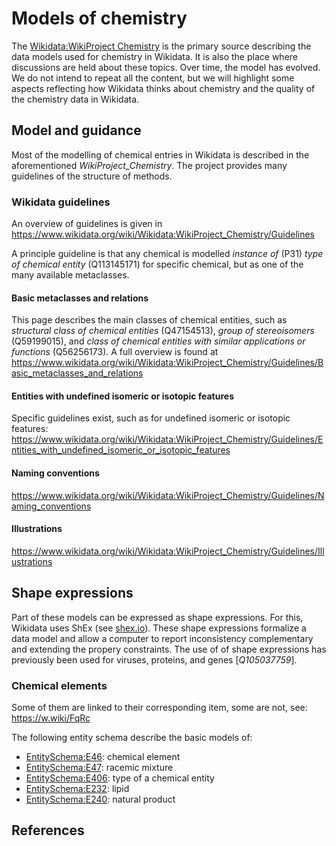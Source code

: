 # Models of chemistry

The [Wikidata:WikiProject Chemistry](https://www.wikidata.org/wiki/Wikidata:WikiProject_Chemistry) is the primary
source describing the data models used for chemistry in Wikidata. It is also the place where discussions are held
about these topics. Over time, the model has evolved. We do not intend to repeat all the content, but we will
highlight some aspects reflecting how Wikidata thinks about chemistry and the quality of the chemistry data
in Wikidata.

## Model and guidance

Most of the modelling of chemical entries in Wikidata is described in the aforementioned *WikiProject_Chemistry*.
The project provides many guidelines of the structure of methods.

### Wikidata guidelines

An overview of guidelines is given in <https://www.wikidata.org/wiki/Wikidata:WikiProject_Chemistry/Guidelines>

A principle guideline is that any chemical is modelled *instance of* (P31) *type of chemical entity* (Q113145171)
for specific chemical, but as one of the many available metaclasses.

#### Basic metaclasses and relations

This page describes the main classes of chemical entities, such as *structural class of chemical entities* (Q47154513),
*group of stereoisomers* (Q59199015), and *class of chemical entities with similar applications or functions* (Q56256173).
A full overview is found at <https://www.wikidata.org/wiki/Wikidata:WikiProject_Chemistry/Guidelines/Basic_metaclasses_and_relations>

#### Entities with undefined isomeric or isotopic features

Specific guidelines exist, such as for undefined isomeric or isotopic features:
<https://www.wikidata.org/wiki/Wikidata:WikiProject_Chemistry/Guidelines/Entities_with_undefined_isomeric_or_isotopic_features>

#### Naming conventions

<https://www.wikidata.org/wiki/Wikidata:WikiProject_Chemistry/Guidelines/Naming_conventions>

#### Illustrations

<https://www.wikidata.org/wiki/Wikidata:WikiProject_Chemistry/Guidelines/Illustrations>

## Shape expressions

Part of these models can be expressed as <topic>shape expressions</topic>. For this, Wikidata uses ShEx (see [shex.io](https://shex.io/)).
These shape expressions formalize a data model and allow a computer to report inconsistency complementary
and extending the propery constraints. The use of of shape expressions has previously been used for
viruses, proteins, and genes [<cite>Q105037759</cite>].

### Chemical elements

<!-- TODO SPARQL instead of link -->
Some of them are linked to their corresponding item, some are not, see: <https://w.wiki/FqRc>

The following entity schema describe the basic models of:

* [EntitySchema:E46](https://www.wikidata.org/wiki/EntitySchema:E46): <topic>chemical element</topic>
* [EntitySchema:E47](https://www.wikidata.org/wiki/EntitySchema:E47): <topic>racemic mixture</topic>
* [EntitySchema:E406](https://www.wikidata.org/wiki/EntitySchema:E406): <topic>type of a chemical entity</topic>
* [EntitySchema:E232](https://www.wikidata.org/wiki/EntitySchema:E232): <topic>lipid</topic>
* [EntitySchema:E240](https://www.wikidata.org/wiki/EntitySchema:E240): <topic>natural product</topic>

## References

<references/>
